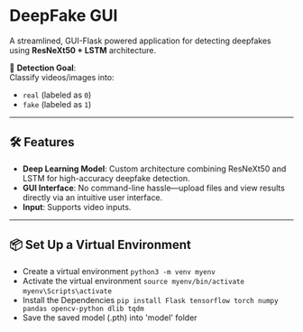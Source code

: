 # DeepFake GUI  
A streamlined, GUI-Flask powered application for detecting deepfakes using **ResNeXt50 + LSTM** architecture.

🚀 **Detection Goal**:  
Classify videos/images into:  
- `real` (labeled as `0`)  
- `fake` (labeled as `1`)  

---

## 🛠 Features  
- **Deep Learning Model**: Custom architecture combining ResNeXt50 and LSTM for high-accuracy deepfake detection.  
- **GUI Interface**: No command-line hassle—upload files and view results directly via an intuitive user interface.  
- **Input**: Supports video inputs.  

---

## 📦 Set Up a Virtual Environment
- Create a virtual environment
```python3 -m venv myenv```
- Activate the virtual environment
```source myenv/bin/activate```
```myenv\Scripts\activate```
- Install the Dependencies
```pip install Flask tensorflow torch numpy pandas opencv-python dlib tqdm```
- Save the saved model (.pth) into 'model' folder

